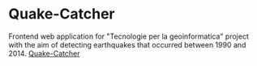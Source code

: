 # Quake-Catcher
Frontend web application for "Tecnologie per la geoinformatica" project with the aim of detecting earthquakes that occurred between 1990 and 2014.
[Quake-Catcher](https://vannimaceria.github.io/Quake-Catcher/src/main/resources/static/index.html)
